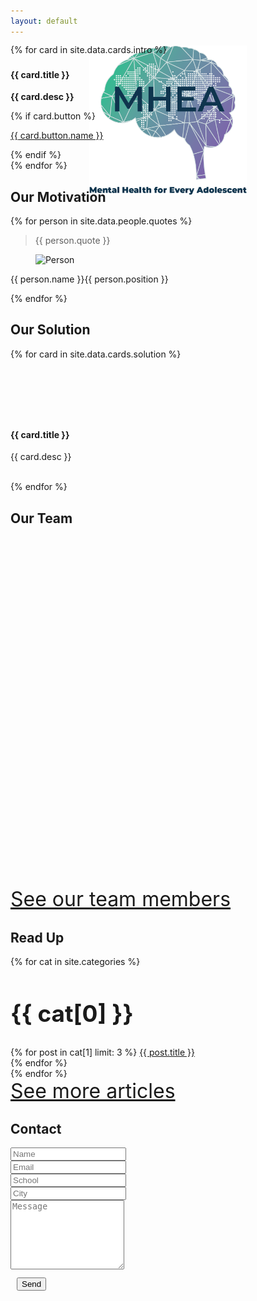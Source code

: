 ```yaml
---
layout: default
---
```


<header class="masthead bg-primary text-white text-center">
    <div class="container">
        <img class="img-fluid mb-5 pt-5 pb-5 d-block mx-auto" src="assets/img/logo.png" width="50%">
    </div>
</header>

<section id="intro" class="container" style="margin-top: -300px">
    <div class="row">
    {% for card in site.data.cards.intro %}
        <div class="col-md col-sm-12">
            <div class="card bg-light">
                <div class="card-body text-center">
                    <h3 class="card-title text-primary"><i class="fas fa-{{ card.symbol }}"></i></h3>
                    <h4 class="card-title text-primary"><b>{{ card.title }}</b></h4>
                    <p class="card-text"><b>{{ card.desc }}</b></p>
                    {% if card.button %}
                        <p class="card-text">
                            <a href="{{ card.button.link }}" class="btn btn-primary">{{ card.button.name }}</a>
                        </p>
                    {% endif %}
                </div>
            </div>
        </div>
    {% endfor %}
    </div>
</section>

<section id="motivation">
    <div class="container">
        <h1 class="display-3 pb-5 text-primary text-center">Our Motivation</h1>
        <div class="row">
            {% for person in site.data.people.quotes %}
                <div class="col">
                    <div class="box-testimony">
                        <blockquote>
                            <p>{{ person.quote }}</p>
                        </blockquote>
                        <div class="author">
                        <figure><img src="assets/img/people/{{ person.image }}" alt="Person"></figure>
                        <p>{{ person.name }}<span class="subtext">{{ person.position }}</span></p>
                        </div>
                    </div>
                </div>
            {% endfor %}
        </div>
    </div>
</section>

<section id="solution">
    <div class="container">
    <h1 class="display-3 p-5 text-white text-center">Our Solution</h1>
    <div class="row">
        {% for card in site.data.cards.solution %}
        <div class="col-md-6 col-sm-12">
        <div class="card text-white mb-3" style="background-color: transparent; border: none">
            <div class="card-body">
            <h1 class="card-title" style="font-size: 80px"><i class="fas fa-{{ card.symbol }}"></i></h1>
            <h4 class="card-title"><b>{{ card.title }}</b></h4>
            <p class="card-text">{{ card.desc }}</p>
            </div>
        </div>
        </div>
        <br>
        {% endfor %}
    </div>
    </div>
</section>

<section id="team" class="container text-center">
    <h1 class="display-3 p-5 text-primary">Our Team</h1>
        <div id="world-map" style="width: 1170; height: 560px"></div>
        <script>
          $(function(){
            $('#world-map').vectorMap({
              map: 'world_mill_en',
              backgroundColor: '#FFFFFF',
              zoomOnScroll: false,
              regionStyle: {
                initial: {
                  fill: '#50CDB1',
                  "fill-opacity": 1,
                  stroke: 'none',
                  "stroke-width": 0,
                  "stroke-opacity": 1
                },
                hover: {
                  "fill-opacity": 0.8,
                  cursor: 'pointer'
                },
                selected: {
                  fill: 'yellow'
                },
                selectedHover: {
                }
              },
              markers: [
                {latLng: [47.38, -122.19], name: 'Seattle'},
                {latLng: [25.21, 55.23], name: 'Sharjah'},
                {latLng: [28.36, 77.13], name: 'Delhi'},
                {latLng: [12.74, 77.83], name: 'Hosur'},
                {latLng: [13.5, 80.16], name: 'Chennai'},
                {latLng: [22.47, 86.12], name: 'Jamshedpur'},
                {latLng: [34.5, 74.47], name: 'Srinagar'},
                {latLng: [26.7588, 83.3697], name: 'Ghorakhpur'},
                {latLng: [26.51, 80.57], name: 'Lucknow'},
              ],
              markerStyle: {
                initial: {
                  fill: '#7d63aa',
                  stroke: '#7d63aa',
                  "fill-opacity": 1,
                  "stroke-width": 1,
                  "stroke-opacity": 1,
                  r: 5
                },
                hover: {
                  stroke: 'black',
                  "stroke-width": 2,
                  cursor: 'pointer'
                },
                selected: {
                  fill: 'blue'
                },
                selectedHover: {
                }
              }
            });
          });
        </script>
    <div class="row justify-content-center align-items-center">
      <a href="{{ "team.html" | relative_url }}" style="font-size: 32px;" class="col-md-6 btn btn-lg btn-success btn-block shadow nounderline">
          See our team members
      </a>
    </div>
</section>

<section id="read" class="container">
  <h1 class="display-3 p-5 text-primary text-center">Read Up</h1>
  <!-- <div style="margin: 10px" class="text-center mt-4"> -->
    <div class="row">
      {% for cat in site.categories %}
        <div class="col-md-4 col-sm-12 text-center align-items-stretch pb-5">
          <h1 style="font-size: 37px" class="display-6 p-4 mb-5">{{ cat[0] }}</h1>
          {% for post in cat[1] limit: 3 %}
            <a href=" {{ post.url | relative_url }}" class="btn btn-lg btn-primary btn-block shadow nounderline">
                {{ post.title }}
            </a>
            <br/>
          {% endfor %}
        </div>
      {% endfor %}
    </div>
    <div class="row justify-content-center align-items-center">
      <a href="{{ "posts.html" | relative_url }}" style="font-size: 32px;" class="col-md-4 btn btn-lg btn-success btn-block shadow nounderline">
          See more articles
      </a>
    </div>
  </section>

<section id="contact" class="text-center">
    <div class="container">
    <h1 class="display-3 p-5 text-white">Contact</h1>
    <div class="row-md-4">
        <form method="POST" action="https://formspree.io/contact@projectmhea.org">
        <div class="row">
            <div class="col m-2">
            <input type="text" name="name" class="form-control" placeholder="Name">
            </div>
            <div class="col m-2">
            <input type="email" name="email" class="form-control" placeholder="Email">
            </div>
        </div>
        <div class="row">
            <div class="col m-2">
            <input type="text" name="school" class="form-control" placeholder="School"/>
            </div>
            <div class="col m-2">
            <input type="text" name="city" class="form-control" placeholder="City"/>
            </div>
        </div>
        <textarea type="text" name="message" class="form-control m-2" rows="7" placeholder="Message"></textarea>
        <div style="margin: 10px" class="text-center mt-4">
            <button class="btn btn-primary" type="submit">Send<i class="fas fa-paper-plane ml-2"></i></button>
        </div>
        </form>
    </div>
    </div>
</section>

